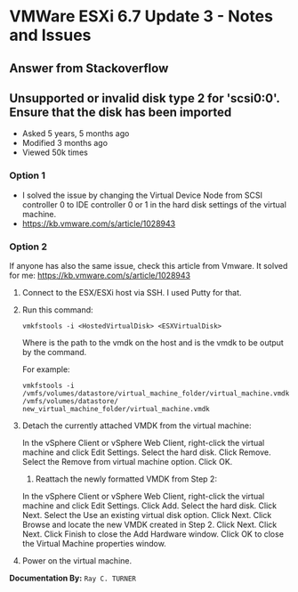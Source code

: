 # VMWare ESXi 6.7 Update 3 - Notes and Issues

## Answer from Stackoverflow

## Unsupported or invalid disk type 2 for 'scsi0:0'. Ensure that the disk has been imported
* Asked 5 years, 5 months ago
* Modified 3 months ago
* Viewed 50k times

### Option 1
* I solved the issue by changing the Virtual Device Node from SCSI controller 0 to IDE controller 0 or 1 in the hard disk settings of the virtual machine.
* https://kb.vmware.com/s/article/1028943

### Option 2
If anyone has also the same issue, check this article from Vmware. It solved for me: https://kb.vmware.com/s/article/1028943

1. Connect to the ESX/ESXi host via SSH. I used Putty for that.

1. Run this command:

    `vmkfstools -i <HostedVirtualDisk> <ESXVirtualDisk>`

    Where <HostedVirtualDisk> is the path to the vmdk on the host and <ESXVirtualDisk> is the vmdk to be output by the command.

    For example:

    `vmkfstools -i /vmfs/volumes/datastore/virtual_machine_folder/virtual_machine.vmdk /vmfs/volumes/datastore/ new_virtual_machine_folder/virtual_machine.vmdk`

1. Detach the currently attached VMDK from the virtual machine:

    In the vSphere Client or vSphere Web Client, right-click the virtual machine and click Edit Settings.
    Select the hard disk.
    Click Remove.
    Select the Remove from virtual machine option.
    Click OK.
    1. Reattach the newly formatted VMDK from Step 2:

    In the vSphere Client or vSphere Web Client, right-click the virtual machine and click Edit Settings.
    Click Add.
    Select the hard disk.
    Click Next.
    Select the Use an existing virtual disk option.
    Click Next.
    Click Browse and locate the new VMDK created in Step 2.
    Click Next.
    Click Next.
    Click Finish to close the Add Hardware window.
    Click OK to close the Virtual Machine properties window.
1. Power on the virtual machine.



**Documentation By:** `Ray C. TURNER`

